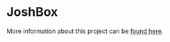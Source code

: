 # JoshBox
More information about this project can be [found here](https://github.com/JoshuaPetherick/joshbox/issues/1). 